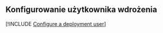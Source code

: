 ## <a name="configure-a-deployment-user"></a>Konfigurowanie użytkownika wdrożenia  

[!INCLUDE [Configure a deployment user](configure-deployment-user-no-h.md)]